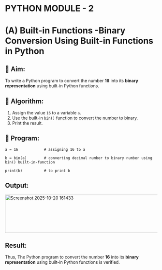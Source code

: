# PYTHON MODULE - 2
# (A) Built-in Functions -Binary Conversion Using Built-in Functions in Python

## 🎯 Aim:
To write a Python program to convert the number **16** into its **binary representation** using built-in Python functions.

## 🧠 Algorithm:
1. Assign the value `16` to a variable `a`.
2. Use the built-in `bin()` function to convert the number to binary.
3. Print the result.

## 🧾 Program:

    a = 16            # assigning 16 to a

    b = bin(a)        # converting decimal number to binary number using bin() built-in-function

    print(b)          # to print b

## Output:

<img width="905" height="126" alt="Screenshot 2025-10-20 161433" src="https://github.com/user-attachments/assets/3b7be924-612b-4c4c-bee9-bb6ff5687047" />

## Result:
Thus, The Python program to convert the number **16** into its **binary representation** using built-in Python functions is verified.
